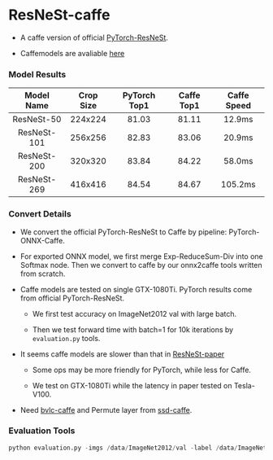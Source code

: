 # ResNeSt-caffe

- A caffe version of official [PyTorch-ResNeSt](https://github.com/zhanghang1989/ResNeSt).

- Caffemodels are avaliable [here](https://drive.google.com/drive/folders/14MB8NTcQVYpEjxZ8So5cfBTmotBwWij-?usp=sharing)

### Model Results

| Model Name  | Crop Size | PyTorch Top1 | Caffe Top1 | Caffe Speed |
| :---------: | :-------: | :----------: | :--------: | :---------: |
| ResNeSt-50  |  224x224  |    81.03     |   81.11    |   12.9ms    |
| ResNeSt-101 |  256x256  |    82.83     |   83.06    |   20.9ms    |
| ResNeSt-200 |  320x320  |    83.84     |   84.22    |   58.0ms    |
| ResNeSt-269 |  416x416  |    84.54     |   84.67    |   105.2ms   |

### Convert Details

- We convert the official PyTorch-ResNeSt to Caffe by pipeline: PyTorch-ONNX-Caffe.

- For exported ONNX model, we first merge Exp-ReduceSum-Div into one Softmax node. Then we convert to caffe by our onnx2caffe tools written from scratch.

- Caffe models are tested on single GTX-1080Ti. PyTorch results come from official PyTorch-ResNeSt.

  - We first test accuracy on ImageNet2012 val with large batch.

  - Then we test forward time with batch=1 for 10k iterations by `evaluation.py` tools.

- It seems caffe models are slower than that in [ResNeSt-paper](https://arxiv.org/abs/2004.08955)

  - Some ops may be more friendly for PyTorch, while less for Caffe.

  - We test on GTX-1080Ti while the latency in paper tested on Tesla-V100.

- Need [bvlc-caffe](https://github.com/BVLC/caffe) and Permute layer from [ssd-caffe](https://github.com/weiliu89/caffe/tree/ssd).

### Evaluation Tools

```python
python evaluation.py -imgs /data/ImageNet2012/val -label /data/ImageNet2012/labels/val.txt -proto resnest50.prototxt -model resnest50.caffemodel -size 224 -batch 20
```
